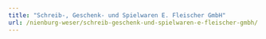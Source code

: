 ```yaml
---
title: "Schreib-, Geschenk- und Spielwaren E. Fleischer GmbH"
url: /nienburg-weser/schreib-geschenk-und-spielwaren-e-fleischer-gmbh/
---
```

